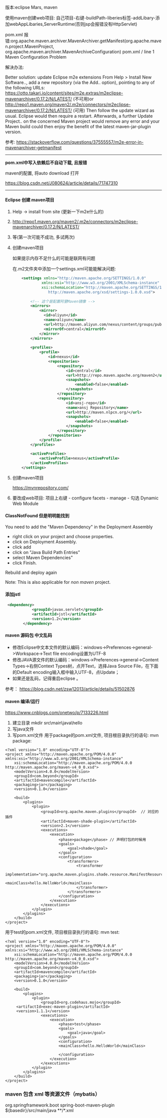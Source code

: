版本:eclipse Mars, maven

使用maven创建web项目: 自己项目-右键-buildPath-liberies标签-addLibary-添加webAppLibaries,ServerRuntime(否则jsp会报错没有HttpServlet)

pom.xml 报错:org.apache.maven.archiver.MavenArchiver.getManifest(org.apache.maven.project.MavenProject, org.apache.maven.archiver.MavenArchiveConfiguration) pom.xml /<maven projectName> line 1 Maven Configuration Problem

解决办法:

Better solution: update Eclipse m2e extensions
From Help > Install New Software.., add a new repository (via the Add.. option), pointing to any of the following URLs:
https://otto.takari.io/content/sites/m2e.extras/m2eclipse-mavenarchiver/0.17.2/N/LATEST/   (不可用)or
http://repo1.maven.org/maven2/.m2e/connectors/m2eclipse-mavenarchiver/0.17.2/N/LATEST/  (可用)
Then follow the update wizard as usual. Eclipse would then require a restart. Afterwards, a further Update Project.. on the concerned Maven project would remove any error and your Maven build could then enjoy the benefit of the latest maven-jar-plugin version.

参考: https://stackoverflow.com/questions/37555557/m2e-error-in-mavenarchiver-getmanifest

---

**pom.xml中写入依赖后不自动下载, 且报错**

maven的配置, 将auto download 打开

https://blog.csdn.net/J080624/article/details/71747310



---

#### Eclipse 创建 maven项目

1. Help -> install from site (更新一下m2e什么的)

2. http://repo1.maven.org/maven2/.m2e/connectors/m2eclipse-mavenarchiver/0.17.2/N/LATEST/

3. 等(第一次可能不成功, 多试两次)

4. 创建maven项目

   如果提示内存不足什么的可能是联网有问题

   在.m2文件夹中添加一个settings.xml可能能解决问题:

   ```xml
       <settings xmlns="http://maven.apache.org/SETTINGS/1.0.0"  
                xmlns:xsi="http://www.w3.org/2001/XMLSchema-instance"  
                xsi:schemaLocation="http://maven.apache.org/SETTINGS/1.0.0  
                   http://maven.apache.org/xsd/settings-1.0.0.xsd">  
             
           <!-- 这个是配置阿里Maven镜像 -->  
           <mirrors>  
               <mirror>  
                 <id>aliyun</id>  
                 <name>aliyun</name>  
                 <url>http://maven.aliyun.com/nexus/content/groups/public/</url>  
                 <mirrorOf>central</mirrorOf>  
               </mirror>  
           </mirrors>  
             
           <profiles>  
               <profile>  
                   <id>nexus</id>  
                   <repositories>  
                       <repository>  
                           <id>central</id>  
                           <url>http://repo.maven.apache.org/maven2</url>  
                           <snapshots>  
                               <enabled>false</enabled>  
                           </snapshots>  
                       </repository>  
                       <repository>  
                           <id>ansj-repo</id>  
                           <name>ansj Repository</name>  
                           <url>http://maven.nlpcn.org/</url>  
                           <snapshots>  
                               <enabled>false</enabled>  
                           </snapshots>  
                       </repository>  
                   </repositories>  
               </profile>  
           </profiles>  
         
           <activeProfiles>  
               <activeProfile>nexus</activeProfile>  
           </activeProfiles>  
       </settings>  
   ```

5. 创建maven项目

   https://mvnrepository.com/

6. 要改成web项目: 项目上右键 - configure facets - manage - 勾选 Dynamic Web Module



#### ClassNotFound 但是明明能找到

You need to add the "Maven Dependency" in the Deployment Assembly

- right click on your project and choose properties.
- click  on Deployment Assembly.
- click add
- click on "Java Build Path Entries"
- select Maven Dependencies"
- click Finish.

Rebuild and deploy again

Note: This is also applicable for *non maven* project.

#### 添加jstl

```xml
 <dependency>
            <groupId>javax.servlet</groupId>
            <artifactId>jstl</artifactId>
            <version>1.2</version>
        </dependency>
```

#### maven 源码包 中文乱码

- 修改Eclipse中文本文件的默认编码：windows->Preferences->general->Workspace->Text file encoding设置为UTF-8
- 修改JAVA源文件的默认编码：windows->Preferences->general->Content Types->右侧Context Types树，点开Text，选择Java Source File，在下面的Default encoding输入框中输入UTF-8，点Update；
- 如果还是乱码，记得重启eclipse 。

参考： https://blog.csdn.net/zsw12013/article/details/51502876

#### maven 编译/运行
https://www.cnblogs.com/onetwo/p/7133226.html

1. 建立目录
mkdir src\main\java\hello
2. 写java文件
3. 写pom.xml文件
用于package的pom.xml文件, 项目根目录执行的语句: mvn package:
```
<?xml version="1.0" encoding="UTF-8"?>
<project xmlns="http://maven.apache.org/POM/4.0.0" xmlns:xsi="http://www.w3.org/2001/XMLSchema-instance"
    xsi:schemaLocation="http://maven.apache.org/POM/4.0.0 http://maven.apache.org/maven-v4_0_0.xsd">
    <modelVersion>4.0.0</modelVersion>
    <groupId>com.beyond</groupId>
    <artifactId>mavencompile</artifactId>
    <packaging>jar</packaging>
    <version>0.1.0</version>

    <build>
        <plugins>
            <plugin>
                <groupId>org.apache.maven.plugins</groupId>  // 对应的插件
                <artifactId>maven-shade-plugin</artifactId>
                <version>2.1</version>
                <executions>
                    <execution>
                        <phase>package</phase> // 声明打包的时候用
                        <goals>
                            <goal>shade</goal> 
                        </goals>
                        <configuration>
                            <transformers>
                                <transformer
                                    implementation="org.apache.maven.plugins.shade.resource.ManifestResourceTransformer">
                                    <mainClass>hello.HelloWorld</mainClass>
                                </transformer>
                            </transformers>
                        </configuration>
                    </execution>
                </executions>
            </plugin>
        </plugins>
    </build>
</project>
```

用于test的pom.xml文件, 项目根目录执行的语句: mvn test:
```
<?xml version="1.0" encoding="UTF-8"?>
<project xmlns="http://maven.apache.org/POM/4.0.0" xmlns:xsi="http://www.w3.org/2001/XMLSchema-instance"
    xsi:schemaLocation="http://maven.apache.org/POM/4.0.0 http://maven.apache.org/maven-v4_0_0.xsd">
    <modelVersion>4.0.0</modelVersion>
    <groupId>com.beyond</groupId>
    <artifactId>mavencompile</artifactId>
    <packaging>jar</packaging>
    <version>0.1.0</version>

    <build>
        <plugins>
            <plugin>
                <groupId>org.codehaus.mojo</groupId>  
     <artifactId>exec-maven-plugin</artifactId>  
     <version>1.1.1</version>  
                <executions>
                    <execution>
                        <phase>test</phase>
                        <goals>
                            <goal>java</goal>
                        </goals>
                        <configuration>
						<mainClass>hello.HelloWorld</mainClass>
                           
                        </configuration>
                    </execution>
                </executions>
            </plugin>
        </plugins>
    </build>
</project>
```

### maven 包含 xml 等资源文件（mybatis）
  <build>
        <plugins>
            <plugin>
                <groupId>org.springframework.boot</groupId>
                <artifactId>spring-boot-maven-plugin</artifactId>
            </plugin>
        </plugins>
        <resources>
            <resource>
                <directory>${basedir}/src/main/java</directory>
                <includes>
                    <include>**/*.xml</include>
                </includes>
            </resource>
        </resources>
    </build>

